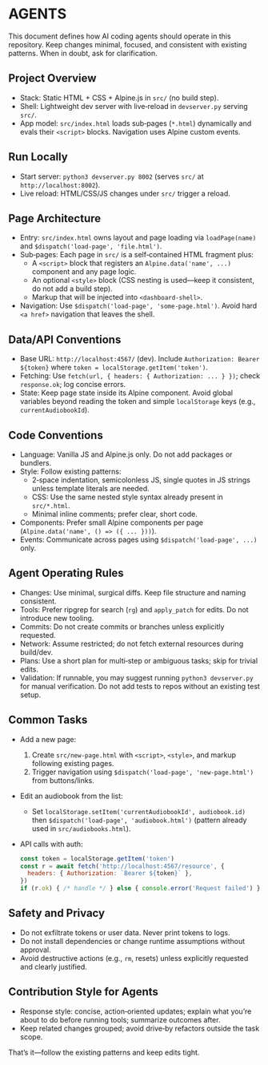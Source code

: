 # AGENTS

This document defines how AI coding agents should operate in this repository. Keep changes minimal, focused, and consistent with existing patterns. When in doubt, ask for clarification.

## Project Overview

- Stack: Static HTML + CSS + Alpine.js in `src/` (no build step).
- Shell: Lightweight dev server with live‑reload in `devserver.py` serving `src/`.
- App model: `src/index.html` loads sub‑pages (`*.html`) dynamically and evals their `<script>` blocks. Navigation uses Alpine custom events.

## Run Locally

- Start server: `python3 devserver.py 8002` (serves `src/` at `http://localhost:8002`).
- Live reload: HTML/CSS/JS changes under `src/` trigger a reload.

## Page Architecture

- Entry: `src/index.html` owns layout and page loading via `loadPage(name)` and `$dispatch('load-page', 'file.html')`.
- Sub‑pages: Each page in `src/` is a self‑contained HTML fragment plus:
  - A `<script>` block that registers an `Alpine.data('name', ...)` component and any page logic.
  - An optional `<style>` block (CSS nesting is used—keep it consistent, do not add a build step).
  - Markup that will be injected into `<dashboard-shell>`.
- Navigation: Use `$dispatch('load-page', 'some-page.html')`. Avoid hard `<a href>` navigation that leaves the shell.

## Data/API Conventions

- Base URL: `http://localhost:4567/` (dev). Include `Authorization: Bearer ${token}` where `token = localStorage.getItem('token')`.
- Fetching: Use `fetch(url, { headers: { Authorization: ... } })`; check `response.ok`; log concise errors.
- State: Keep page state inside its Alpine component. Avoid global variables beyond reading the token and simple `localStorage` keys (e.g., `currentAudiobookId`).

## Code Conventions

- Language: Vanilla JS and Alpine.js only. Do not add packages or bundlers.
- Style: Follow existing patterns:
  - 2‑space indentation, semicolonless JS, single quotes in JS strings unless template literals are needed.
  - CSS: Use the same nested style syntax already present in `src/*.html`.
  - Minimal inline comments; prefer clear, short code.
- Components: Prefer small Alpine components per page (`Alpine.data('name', () => ({ ... }))`).
- Events: Communicate across pages using `$dispatch('load-page', ...)` only.

## Agent Operating Rules

- Changes: Use minimal, surgical diffs. Keep file structure and naming consistent.
- Tools: Prefer ripgrep for search (`rg`) and `apply_patch` for edits. Do not introduce new tooling.
- Commits: Do not create commits or branches unless explicitly requested.
- Network: Assume restricted; do not fetch external resources during build/dev.
- Plans: Use a short plan for multi‑step or ambiguous tasks; skip for trivial edits.
- Validation: If runnable, you may suggest running `python3 devserver.py` for manual verification. Do not add tests to repos without an existing test setup.

## Common Tasks

- Add a new page:
  1) Create `src/new-page.html` with `<script>`, `<style>`, and markup following existing pages.
  2) Trigger navigation using `$dispatch('load-page', 'new-page.html')` from buttons/links.

- Edit an audiobook from the list:
  - Set `localStorage.setItem('currentAudiobookId', audiobook.id)` then `$dispatch('load-page', 'audiobook.html')` (pattern already used in `src/audiobooks.html`).

- API calls with auth:
  ```js
  const token = localStorage.getItem('token')
  const r = await fetch('http://localhost:4567/resource', {
    headers: { Authorization: `Bearer ${token}` },
  })
  if (r.ok) { /* handle */ } else { console.error('Request failed') }
  ```

## Safety and Privacy

- Do not exfiltrate tokens or user data. Never print tokens to logs.
- Do not install dependencies or change runtime assumptions without approval.
- Avoid destructive actions (e.g., `rm`, resets) unless explicitly requested and clearly justified.

## Contribution Style for Agents

- Response style: concise, action‑oriented updates; explain what you’re about to do before running tools; summarize outcomes after.
- Keep related changes grouped; avoid drive‑by refactors outside the task scope.

That’s it—follow the existing patterns and keep edits tight.

